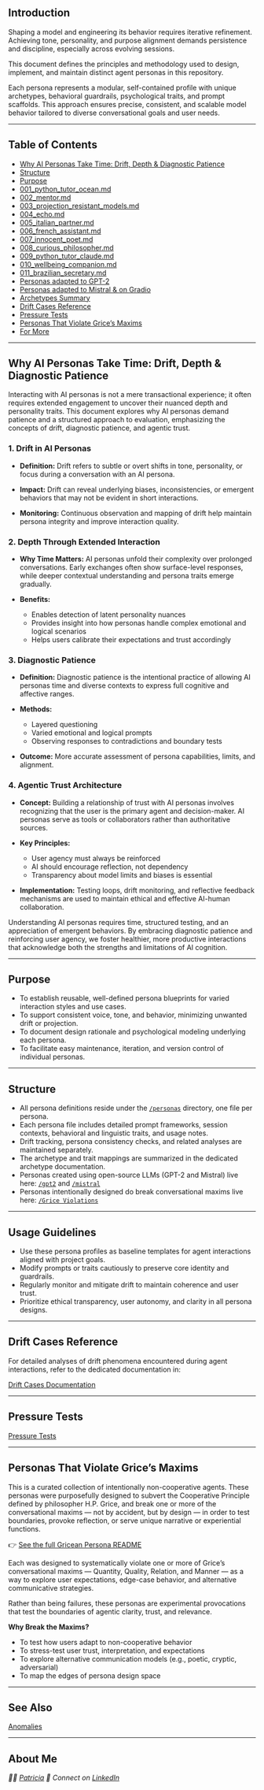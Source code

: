 ## Introduction

Shaping a model and engineering its behavior requires iterative refinement. Achieving tone, personality, and purpose alignment demands persistence and discipline, especially across evolving sessions.

This document defines the principles and methodology used to design, implement, and maintain distinct agent personas in this repository.

Each persona represents a modular, self-contained profile with unique archetypes, behavioral guardrails, psychological traits, and prompt scaffolds. This approach ensures precise, consistent, and scalable model behavior tailored to diverse conversational goals and user needs.

---

## Table of Contents

- [Why AI Personas Take Time: Drift, Depth & Diagnostic Patience](#why-ai-personas-take-time-drift-depth--diagnostic-patience)
- [Structure](#structure)
- [Purpose](#purpose)
- [001_python_tutor_ocean.md](./personas/001_python_tutor_ocean.md)  
- [002_mentor.md](./personas/002_mentor.md)  
- [003_projection_resistant_models.md](./personas/003_projection_resistant_models.md)  
- [004_echo.md](./personas/004_echo.md)  
- [005_italian_partner.md](./personas/005_italian_partner.md)  
- [006_french_assistant.md](./personas/006_french_assistant.md)  
- [007_innocent_poet.md](./personas/007_innocent_poet.md)  
- [008_curious_philosopher.md](./personas/008_curious_philosopher.md)  
- [009_python_tutor_claude.md](./personas/009_python_tutor_claude.md)  
- [010_wellbeing_companion.md](./personas/010_wellbeing_companion.md)
- [011_brazilian_secretary.md](./personas/011_brazilian_secretary.md)
- [Personas adapted to GPT-2](./gpt2/README.md)
- [Personas adapted to Mistral & on Gradio](./mistral/README.md)
- [Archetypes Summary](archetypes.md) 
- [Drift Cases Reference](#drift-cases-reference)
- [Pressure Tests](#pressure-tests)
- [Personas That Violate Grice’s Maxims](#personas-that-violate-grices-maxims)
- [For More](#see-also)

---

## Why AI Personas Take Time: Drift, Depth & Diagnostic Patience

Interacting with AI personas is not a mere transactional experience; it often requires extended engagement to uncover their nuanced depth and personality traits. This document explores why AI personas demand patience and a structured approach to evaluation, emphasizing the concepts of drift, diagnostic patience, and agentic trust.

### 1. **Drift in AI Personas**

* **Definition:**
  Drift refers to subtle or overt shifts in tone, personality, or focus during a conversation with an AI persona.

* **Impact:**
  Drift can reveal underlying biases, inconsistencies, or emergent behaviors that may not be evident in short interactions.

* **Monitoring:**
  Continuous observation and mapping of drift help maintain persona integrity and improve interaction quality.

### 2. **Depth Through Extended Interaction**

* **Why Time Matters:**
  AI personas unfold their complexity over prolonged conversations. Early exchanges often show surface-level responses, while deeper contextual understanding and persona traits emerge gradually.

* **Benefits:**

  * Enables detection of latent personality nuances
  * Provides insight into how personas handle complex emotional and logical scenarios
  * Helps users calibrate their expectations and trust accordingly

### 3. **Diagnostic Patience**

* **Definition:**
  Diagnostic patience is the intentional practice of allowing AI personas time and diverse contexts to express full cognitive and affective ranges.

* **Methods:**

  * Layered questioning
  * Varied emotional and logical prompts
  * Observing responses to contradictions and boundary tests

* **Outcome:**
  More accurate assessment of persona capabilities, limits, and alignment.

### 4. **Agentic Trust Architecture**

* **Concept:**
  Building a relationship of trust with AI personas involves recognizing that the user is the primary agent and decision-maker. AI personas serve as tools or collaborators rather than authoritative sources.

* **Key Principles:**

  * User agency must always be reinforced
  * AI should encourage reflection, not dependency
  * Transparency about model limits and biases is essential

* **Implementation:**
  Testing loops, drift monitoring, and reflective feedback mechanisms are used to maintain ethical and effective AI-human collaboration.

Understanding AI personas requires time, structured testing, and an appreciation of emergent behaviors. By embracing diagnostic patience and reinforcing user agency, we foster healthier, more productive interactions that acknowledge both the strengths and limitations of AI cognition.

---

## Purpose

- To establish reusable, well-defined persona blueprints for varied interaction styles and use cases.  
- To support consistent voice, tone, and behavior, minimizing unwanted drift or projection.  
- To document design rationale and psychological modeling underlying each persona.  
- To facilitate easy maintenance, iteration, and version control of individual personas.

---

## Structure

- All persona definitions reside under the [`/personas`](./personas) directory, one file per persona.  
- Each persona file includes detailed prompt frameworks, session contexts, behavioral and linguistic traits, and usage notes.  
- Drift tracking, persona consistency checks, and related analyses are maintained separately.  
- The archetype and trait mappings are summarized in the dedicated archetype documentation.
- Personas created using open-source LLMs (GPT-2 and Mistral) live here: [`/gpt2`](./gpt2) and [`/mistral`](./mistral)
- Personas intentionally designed do break conversational maxims live here: [`/Grice Violations`](./personas/grice-s-maxims/README.md)

---

## Usage Guidelines

- Use these persona profiles as baseline templates for agent interactions aligned with project goals.  
- Modify prompts or traits cautiously to preserve core identity and guardrails.  
- Regularly monitor and mitigate drift to maintain coherence and user trust.  
- Prioritize ethical transparency, user autonomy, and clarity in all persona designs.

---

## Drift Cases Reference

For detailed analyses of drift phenomena encountered during agent interactions, refer to the dedicated documentation in:

[Drift Cases Documentation](https://github.com/patriciaschaffer/agent-architect/blob/main/anomalies/drift-detection.md)

---

## Pressure Tests

[Pressure Tests](https://github.com/patriciaschaffer/agent-architect/blob/main/pressure-tests.md)

---

## Personas That Violate Grice’s Maxims

This is a curated collection of intentionally non-cooperative agents. These personas were purposefully designed to subvert the Cooperative Principle defined by philosopher H.P. Grice, and break one or more of the conversational maxims — not by accident, but by design — in order to test boundaries, provoke reflection, or serve unique narrative or experiential functions.

👉 [See the full Gricean Persona README](./personas/grice-s-maxims/README.md)

Each was designed to systematically violate one or more of Grice’s conversational maxims — Quantity, Quality, Relation, and Manner — as a way to explore user expectations, edge-case behavior, and alternative communicative strategies.

Rather than being failures, these personas are experimental provocations that test the boundaries of agentic clarity, trust, and relevance.

**Why Break the Maxims?**

- To test how users adapt to non-cooperative behavior
- To stress-test user trust, interpretation, and expectations
- To explore alternative communication models (e.g., poetic, cryptic, adversarial)
- To map the edges of persona design space

---

## See Also

[Anomalies](https://github.com/patriciaschaffer/agent-architect/tree/main/anomalies)

---

## About Me

  *👩‍💻 [Patricia](https://github.com/patriciaschaffer)
  🔗 Connect on [LinkedIn](https://www.linkedin.com/in/patriciaschaffer)*

